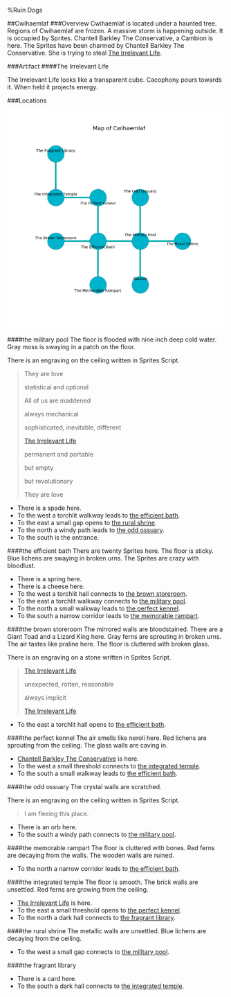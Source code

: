%Ruin Dogs

##Cwihaemlaf
###Overview
Cwihaemlaf is located under a haunted tree. Regions of Cwihaemlaf are frozen. A massive storm is happening outside. It is occupied by Sprites. <a name="Chantell-Barkley-The-Conservative"></a>Chantell Barkley The Conservative, a Cambion is here. The Sprites have been charmed by Chantell Barkley The Conservative. She  is trying to steal [The Irrelevant Life](#The-Irrelevant-Life). 



###Artifact
####<a name="The-Irrelevant-Life"></a>The Irrelevant Life


The Irrelevant Life looks like a transparent cube. Cacophony pours towards it. When held it projects energy. 





###Locations


![](../v2/images/Cwihaemlaf.png)

####<a name="the-military-pool"></a>the military pool
The floor is flooded with nine inch deep cold water. Gray moss is swaying in a patch on the floor. 

There is an engraving on the ceiling written in Sprites Script. 

> They are love
>
> statistical and optional
>
> All of us are maddened
>
> always mechanical
>
> sophisticated, inevitable, different
>
> [The Irrelevant Life](#The-Irrelevant-Life)
>
> permanent and portable
>
> but empty
>
> but revolutionary
>
> They are love
>


* There is a spade here.
* To the west a torchlit walkway leads to [the efficient bath](#the-efficient-bath).
* To the east a small gap opens to [the rural shrine](#the-rural-shrine).
* To the north a windy path leads to [the odd ossuary](#the-odd-ossuary).
* To the south is the entrance.


####<a name="the-efficient-bath"></a>the efficient bath
There are twenty Sprites here. The floor is sticky. Blue lichens are swaying in broken urns. The Sprites are crazy with bloodlust. 



* There is a spring here.
* There is a cheese here.
* To the west a torchlit hall connects to [the brown storeroom](#the-brown-storeroom).
* To the east a torchlit walkway connects to [the military pool](#the-military-pool).
* To the north a small walkway leads to [the perfect kennel](#the-perfect-kennel).
* To the south a narrow corridor leads to [the memorable rampart](#the-memorable-rampart).


####<a name="the-brown-storeroom"></a>the brown storeroom
The mirrored walls are bloodstained. There are a Giant Toad and a Lizard King here. Gray ferns are sprouting in broken urns. The air tastes like praline here. The floor is cluttered with broken glass. 

There is an engraving on a stone written in Sprites Script. 

> [The Irrelevant Life](#The-Irrelevant-Life)
>
> unexpected, rotten, reasonable
>
> always implicit
>
> [The Irrelevant Life](#The-Irrelevant-Life)
>


* To the east a torchlit hall opens to [the efficient bath](#the-efficient-bath).


####<a name="the-perfect-kennel"></a>the perfect kennel
The air smells like neroli here. Red lichens are sprouting from the ceiling. The glass walls are caving in. 



* [Chantell Barkley The Conservative](#Chantell-Barkley-The-Conservative) is here.
* To the west a small threshold connects to [the integrated temple](#the-integrated-temple).
* To the south a small walkway leads to [the efficient bath](#the-efficient-bath).


####<a name="the-odd-ossuary"></a>the odd ossuary
The crystal walls are scratched. 

There is an engraving on the ceiling written in Sprites Script. 

> I am fleeing this place.
>


* There is an orb here.
* To the south a windy path connects to [the military pool](#the-military-pool).


####<a name="the-memorable-rampart"></a>the memorable rampart
The floor is cluttered with bones. Red ferns are decaying from the walls. The wooden walls are ruined. 



* To the north a narrow corridor leads to [the efficient bath](#the-efficient-bath).


####<a name="the-integrated-temple"></a>the integrated temple
The floor is smooth. The brick walls are unsettled. Red ferns are growing from the ceiling. 



* [The Irrelevant Life](#The-Irrelevant-Life) is here.
* To the east a small threshold opens to [the perfect kennel](#the-perfect-kennel).
* To the north a dark hall connects to [the fragrant library](#the-fragrant-library).


####<a name="the-rural-shrine"></a>the rural shrine
The metallic walls are unsettled. Blue lichens are decaying from the ceiling. 



* To the west a small gap connects to [the military pool](#the-military-pool).


####<a name="the-fragrant-library"></a>the fragrant library




* There is a card here.
* To the south a dark hall connects to [the integrated temple](#the-integrated-temple).



